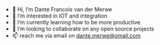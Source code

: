- 👋 Hi, I’m Dante Francois van der Merwe
- 👀 I’m interested in IOT and integration
- 🌱 I’m currently learning how to be more productive
- 💞️ I’m looking to collaborate on any open source projects
- 📫 reach me via email on dante.merwe@gmail.com

